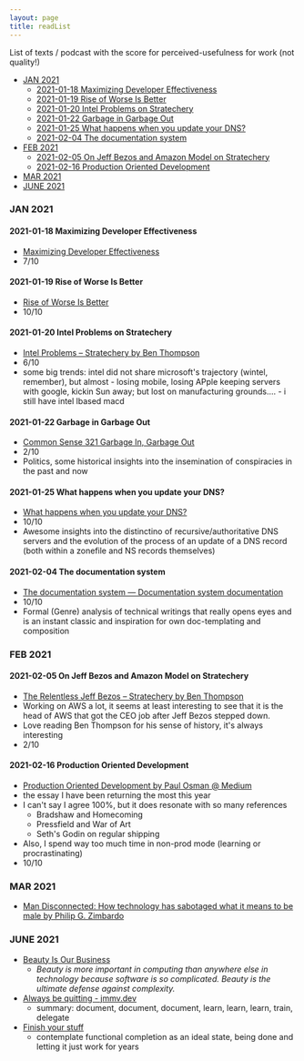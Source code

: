 ```yaml
---
layout: page
title: readList
---
```


List of texts / podcast with the score for perceived-usefulness for work (not quality!)

<!-- TOC -->

- [JAN 2021](#jan-2021)
    - [2021-01-18 Maximizing Developer Effectiveness](#2021-01-18-maximizing-developer-effectiveness)
    - [2021-01-19 Rise of Worse Is Better](#2021-01-19-rise-of-worse-is-better)
    - [2021-01-20 Intel Problems on Stratechery](#2021-01-20-intel-problems-on-stratechery)
    - [2021-01-22 Garbage in Garbage Out](#2021-01-22-garbage-in-garbage-out)
    - [2021-01-25 What happens when you update your DNS?](#2021-01-25-what-happens-when-you-update-your-dns)
    - [2021-02-04 The documentation system](#2021-02-04-the-documentation-system)
- [FEB 2021](#feb-2021)
    - [2021-02-05 On Jeff Bezos and Amazon Model on Stratechery](#2021-02-05-on-jeff-bezos-and-amazon-model-on-stratechery)
    - [2021-02-16 Production Oriented Development](#2021-02-16-production-oriented-development)
- [MAR 2021](#mar-2021)
- [JUNE 2021](#june-2021)

<!-- /TOC -->

### JAN 2021
#### 2021-01-18 Maximizing Developer Effectiveness
* [Maximizing Developer Effectiveness](https://martinfowler.com/articles/developer-effectiveness.html#HowToGetStarted)
* 7/10

#### 2021-01-19 Rise of Worse Is Better
* [Rise of Worse Is Better](https://dreamsongs.com/RiseOfWorseIsBetter.html)
* 10/10

#### 2021-01-20 Intel Problems on Stratechery 
* [Intel Problems – Stratechery by Ben Thompson](https://stratechery.com/2021/intel-problems/)
* 6/10
* some big trends: intel did not share microsoft's trajectory (wintel, remember), but almost - losing mobile, losing APple keeping servers with google, kickin Sun away; but lost on manufacturing grounds.... - i still have intel lbased macd

#### 2021-01-22 Garbage in Garbage Out
* [Common Sense 321 Garbage In, Garbage Out](https://www.dancarlin.com/product/common-sense-321-garbage-in-garbage-out/)
* 2/10
* Politics, some historical insights into the insemination of conspiracies in the past and now

#### 2021-01-25 What happens when you update your DNS?
* [What happens when you update your DNS?](https://jvns.ca/blog/how-updating-dns-works/)
* 10/10
* Awesome insights into the distinctino of recursive/authoritative DNS servers and the evolution of the process of an update of a DNS record (both within a zonefile and NS records themselves)

#### 2021-02-04 The documentation system
* [The documentation system — Documentation system documentation](https://documentation.divio.com/#the-documentation-system)
* 10/10
* Formal (Genre) analysis of technical writings that really opens eyes and is an instant classic and inspiration for own doc-templating and composition

### FEB 2021
#### 2021-02-05 On Jeff Bezos and Amazon Model on Stratechery
* [The Relentless Jeff Bezos – Stratechery by Ben Thompson](https://stratechery.com/2021/the-relentless-jeff-bezos/)
* Working on AWS a lot, it seems at least interesting to see that it is the head of AWS that got the CEO job after Jeff Bezos stepped down.
* Love reading Ben Thompson for his sense of history, it's always interesting
* 2/10

#### 2021-02-16 Production Oriented Development
* [Production Oriented Development by Paul Osman @ Medium](https://medium.com/@paulosman/production-oriented-development-8ae05f8cc7ea)
* the essay I have been returning the most this year
* I can't say I agree 100%, but it does resonate with so many references
    * Bradshaw and Homecoming
    * Pressfield and War of Art
    * Seth's Godin on regular shipping
* Also, I spend way too much time in non-prod mode (learning or procrastinating)
* 10/10

### MAR 2021
* [Man Disconnected: How technology has sabotaged what it means to be male by Philip G. Zimbardo](https://www.goodreads.com/book/show/23346894-man-disconnected)

### JUNE 2021
* [Beauty Is Our Business](https://wiki.c2.com/?BeautyIsOurBusiness)
    - _Beauty is more important in computing than anywhere else in technology because software is so complicated. Beauty is the ultimate defense against complexity._
* [Always be quitting - jmmv.dev](https://jmmv.dev/2021/04/always-be-quitting.html)
    - summary: document, document, document, learn, learn, learn, train, delegate
* [Finish your stuff](https://250bpm.com/blog:50/)
    - contemplate functional completion as an ideal state, being done and letting it just work for years